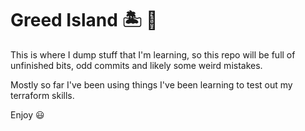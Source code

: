 # Greed Island :desert_island: :game_die:

This is where I dump stuff that I'm learning, so this repo will be full of unfinished bits, odd commits and likely some weird mistakes.

Mostly so far I've been using things I've been learning to test out my terraform skills.


Enjoy :smiley:

